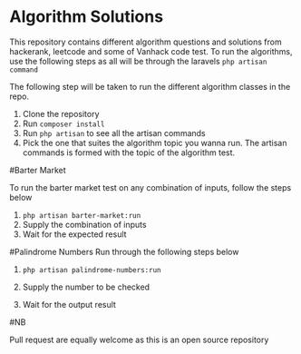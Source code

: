 # Algorithm Solutions

This repository contains different algorithm questions and solutions from hackerank, leetcode and some of Vanhack code test.
To run the algorithms, use the following steps as all will be through the laravels ````php artisan command````

The following step will be taken to run the different algorithm classes in the repo.

1. Clone the repository
2.  Run ````composer install````
3. Run ```php artisan``` to see all the artisan commands
4. Pick the one that suites the algorithm topic you wanna run. The artisan commands is formed with the topic of the algorithm test.

#Barter Market

To run the barter market test on any combination of inputs, follow the steps below

1. ````php artisan barter-market:run````
2. Supply the combination of inputs
3. Wait for the expected result

#Palindrome Numbers
Run through the following steps below

1. ```php artisan palindrome-numbers:run``` 

2. Supply the number to be checked

3. Wait for the output result



#NB

Pull request are equally welcome as this is an open source repository

